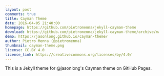 ```yaml
---
layout: post
comments: true
title: Cayman Theme
date: 2016-04-05 21:40:00
homepage: https://github.com/pietromenna/jekyll-cayman-theme
download: https://github.com/pietromenna/jekyll-cayman-theme/archive/master.zip
demo: https://jasonlong.github.io/cayman-theme/
author: Pietro Menna (@pietromenna)
thumbnail: cayman-theme.png
license: CC.BY 4.0
license_link: https://creativecommons.org/licenses/by/4.0/
---
```


This is a Jekyll theme for @jasonlong's Cayman theme on GitHub Pages.
